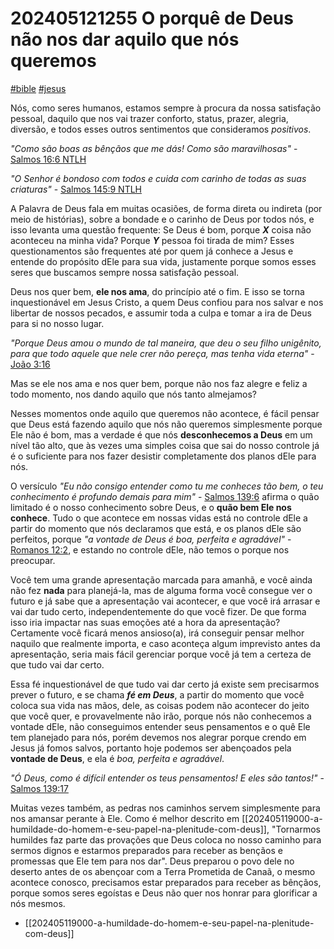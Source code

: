 # 202405121255 O porquê de Deus não nos dar aquilo que nós queremos

[#bible]() [#jesus]()

Nós, como seres humanos, estamos sempre à procura da nossa satisfação pessoal, daquilo que nos vai trazer conforto,
status, prazer, alegria, diversão, e todos esses outros sentimentos que consideramos _positivos_.

_"Como são boas as bênçãos que me dás! Como são maravilhosas"_ - [Salmos 16:6 NTLH]()

_"O Senhor é bondoso com todos e cuida com carinho de todas as suas criaturas"_ - [Salmos 145:9 NTLH]()

A Palavra de Deus fala em muitas ocasiões, de forma direta ou indireta (por meio de histórias), sobre a bondade
e o carinho de Deus por todos nós, e isso levanta uma questão frequente: Se Deus é bom, porque **_X_** coisa não aconteceu
na minha vida? Porque **_Y_** pessoa foi tirada de mim? Esses questionamentos são frequentes até por quem já conhece a Jesus
e entende do propósito dEle para sua vida, justamente porque somos esses seres que buscamos sempre nossa satisfação
pessoal.

Deus nos quer bem, **ele nos ama**, do princípio até o fim. E isso se torna inquestionável em Jesus Cristo, a quem Deus
confiou para nos salvar e nos libertar de nossos pecados, e assumir toda a culpa e tomar a ira de Deus para si no nosso
lugar.

_"Porque Deus amou o mundo de tal maneira, que deu o seu filho unigênito, para que todo aquele que nele crer não pereça,
mas tenha vida eterna"_ - [João 3:16]()

Mas se ele nos ama e nos quer bem, porque não nos faz alegre e feliz a todo momento, nos dando aquilo que nós tanto
almejamos?

Nesses momentos onde aquilo que queremos não acontece, é fácil pensar que Deus está fazendo aquilo que nós não queremos
simplesmente porque Ele não é bom, mas a verdade é que nós **desconhecemos a Deus** em um nível tão alto, que às vezes
uma simples coisa que sai do nosso controle já é o suficiente para nos fazer desistir completamente dos planos dEle para
nós.

O versículo _"Eu não consigo entender como tu me conheces tão bem, o teu conhecimento é profundo demais para mim"_ -
[Salmos 139:6]() afirma o quão limitado é o nosso conhecimento sobre Deus, e o **quão bem Ele nos conhece**.
Tudo o que acontece em nossas vidas está no controle dEle a partir do momento que nós declaramos que está, e os planos
dEle são perfeitos, porque _"a vontade de Deus é boa, perfeita e agradável"_ - [Romanos 12:2](), e estando no controle
dEle, não temos o porque nos preocupar.

Você tem uma grande apresentação marcada para amanhã, e você ainda não fez **nada** para planejá-la, mas de alguma forma
você consegue ver o futuro e já sabe que a apresentação vai acontecer, e que você irá arrasar e vai dar tudo certo,
independentemente do que você fizer. De que forma isso iria impactar nas suas emoções até a hora da apresentação?
Certamente você ficará menos ansioso(a), irá conseguir pensar melhor naquilo que realmente importa, e caso aconteça
algum imprevisto antes da apresentação, seria mais fácil gerenciar porque você já tem a certeza de que tudo vai dar
certo.

Essa fé inquestionável de que tudo vai dar certo já existe sem precisarmos prever o futuro, e se chama **_fé em Deus_**, a
partir do momento que você coloca sua vida nas mãos, dele, as coisas podem não acontecer do jeito que você quer,
e provavelmente não irão, porque nós não conhecemos a vontade dEle, não conseguimos entender seus pensamentos e o quê
Ele tem planejado para nós, porém devemos nos alegrar porque crendo em Jesus já fomos salvos, portanto hoje podemos ser
abençoados pela **vontade de Deus**, e ela é _boa, perfeita e agradável_.

_"Ó Deus, como é difícil entender os teus pensamentos! E eles são tantos!"_ - [Salmos 139:17]()

Muitas vezes também, as pedras nos caminhos servem simplesmente para nos amansar perante à Ele. Como é melhor descrito
em [[202405119000-a-humildade-do-homem-e-seu-papel-na-plenitude-com-deus]], "Tornarmos humildes faz parte das provações
que Deus coloca no nosso caminho para sermos dignos e estarmos preparados para receber as bençãos e promessas que Ele
tem para nos dar". Deus preparou o povo dele no deserto antes de os abençoar com a Terra Prometida de Canaã, o mesmo
acontece conosco, precisamos estar preparados para receber as bênçãos, porque somos seres egoístas e Deus não quer nos
honrar para glorificar a nós mesmos.

- [[202405119000-a-humildade-do-homem-e-seu-papel-na-plenitude-com-deus]]
